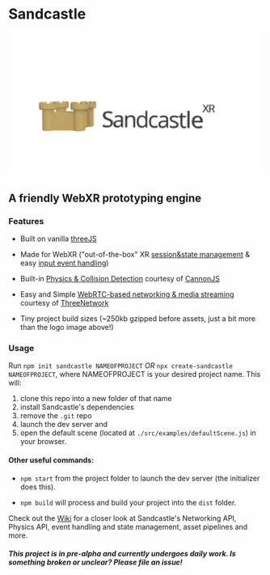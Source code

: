 # Sandcastle

![Sandcastle Logo](./sandcastlexr.png)

## A friendly WebXR prototyping engine

### Features

* Built on vanilla [threeJS](http://threejs.org/)

* Made for WebXR ("out-of-the-box" XR [session&state management](https://github.com/plutovr/sandcastle/wiki#webxr-general) & easy [input event handling](https://github.com/plutovr/sandcastle/wiki#webxr-input))

* Built-in [Physics & Collision Detection](https://github.com/plutovr/sandcastle/wiki#physics) courtesy of [CannonJS](http://www.cannonjs.org/) 

* Easy and Simple [WebRTC-based networking & media streaming](https://github.com/plutovr/sandcastle/wiki#networking) courtesy of [ThreeNetwork](https://github.com/takahirox/ThreeNetwork)

* Tiny project build sizes (~250kb gzipped before assets, just a bit more than the logo image above!)


### Usage ###

Run `npm init sandcastle NAMEOFPROJECT` _OR_ `npx create-sandcastle NAMEOFPROJECT`, where NAMEOFPROJECT is your desired project name. This will: 
1. clone this repo into a new folder of that name 
2. install Sandcastle's dependencies 
3. remove the `.git` repo 
4. launch the dev server and 
5. open the default scene (located at `./src/examples/defaultScene.js`) in your browser.  

#### Other useful commands:

* `npm start` from the project folder to launch the dev server (the initializer does this).

* `npm build` will process and build your project into the `dist` folder. 

Check out the [Wiki](https://github.com/MichaelHazani/sandcastle/wiki) for a closer look at Sandcastle's Networking API, Physics API, event handling and state management, asset pipelines and more.


#### _This project is in pre-alpha and currently undergoes daily work. Is something broken or unclear? Please file an issue!_

